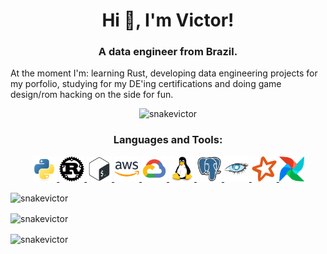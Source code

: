 <h1 align="center">Hi 👋, I'm Victor!</h1>
<h3 align="center">A data engineer from Brazil.</h3>

<text style="text-align:center">At the moment I'm: learning Rust, developing data engineering projects for my porfolio, studying for my DE'ing certifications and doing game design/rom hacking on the side for fun.</text>

<p align="center"> <img src="https://komarev.com/ghpvc/?username=snakevictor&label=Profile%20views&color=0e75b6&style=flat" alt="snakevictor" /> </p>

<h3 align="center">Languages and Tools:</h3>
<p align="center">
  <a href="https://www.python.org" target="_blank" rel="noreferrer"> <img src="https://raw.githubusercontent.com/devicons/devicon/master/icons/python/python-original.svg" alt="python" width="40" height="40"/> </a> <a href="https://www.rust-lang.org" target="_blank" rel="noreferrer"> <img src="https://raw.githubusercontent.com/devicons/devicon/refs/heads/master/icons/rust/rust-original.svg" alt="rust" width="40" height="40"/> </a> <a href="https://www.gnu.org/software/bash" target="_blank" rel="noreferrer"> <img src="https://raw.githubusercontent.com/devicons/devicon/refs/heads/master/icons/bash/bash-original.svg" alt="bash" width="40" height="40"/> </a> <a href="https://aws.amazon.com/" target="_blank" rel="noreferrer"> <img src="https://raw.githubusercontent.com/devicons/devicon/refs/heads/master/icons/amazonwebservices/amazonwebservices-original-wordmark.svg" alt="aws" width="40" height="40"/> </a> <a href="https://cloud.google.com" target="_blank" rel="noreferrer"> <img src="https://raw.githubusercontent.com/devicons/devicon/refs/heads/master/icons/googlecloud/googlecloud-original.svg" alt="gcp" width="40" height="40"/> </a> <a href="https://www.kernel.org" target="_blank" rel="noreferrer"> <img src="https://raw.githubusercontent.com/devicons/devicon/refs/heads/master/icons/linux/linux-original.svg" alt="linux" width="40" height="40"/> </a> <a href="https://www.postgresql.org" target="_blank" rel="noreferrer"> <img src="https://raw.githubusercontent.com/devicons/devicon/refs/heads/master/icons/postgresql/postgresql-original.svg" alt="postgresql" width="40" height="40"/> </a> <a href="https://cassandra.apache.org" target="_blank" rel="noreferrer"> <img src="https://raw.githubusercontent.com/devicons/devicon/refs/heads/master/icons/cassandra/cassandra-original.svg" alt="cassandra" width="40" height="40"/> </a> <a href="https://spark.apache.org" target="_blank" rel="noreferrer"> <img src="https://raw.githubusercontent.com/devicons/devicon/refs/heads/master/icons/apachespark/apachespark-original.svg" alt="spark" width="40" height="40"/> </a> <a href="https://airflow.apache.org" target="_blank" rel="noreferrer"> <img src="https://raw.githubusercontent.com/devicons/devicon/refs/heads/master/icons/apacheairflow/apacheairflow-original.svg" alt="airflow" width="40" height="40"/> </a>
</p>

<img align="center" src="https://github-readme-stats.vercel.app/api/top-langs?username=snakevictor&show_icons=true&locale=en&layout=compact" alt="snakevictor" /> </img>

<img align="center" src="https://github-readme-stats.vercel.app/api?username=snakevictor&show_icons=true&locale=en" alt="snakevictor" /> </img>

<img align="center" src="https://github-readme-streak-stats.herokuapp.com/?user=snakevictor&" alt="snakevictor" /> </img>

